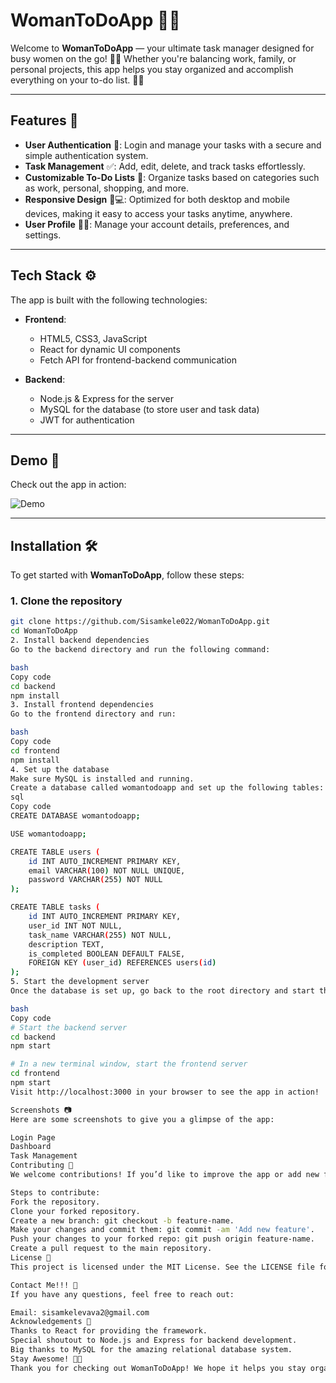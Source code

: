 # WomanToDoApp 💪📝

Welcome to **WomanToDoApp** — your ultimate task manager designed for busy women on the go! 💼💅 Whether you're balancing work, family, or personal projects, this app helps you stay organized and accomplish everything on your to-do list. 🎯✨

---

## Features 🌟

- **User Authentication** 🔐: Login and manage your tasks with a secure and simple authentication system.
- **Task Management** ✅: Add, edit, delete, and track tasks effortlessly.
- **Customizable To-Do Lists** 📝: Organize tasks based on categories such as work, personal, shopping, and more.
- **Responsive Design** 📱💻: Optimized for both desktop and mobile devices, making it easy to access your tasks anytime, anywhere.
- **User Profile** 👩‍💼: Manage your account details, preferences, and settings.

---

## Tech Stack ⚙️

The app is built with the following technologies:

- **Frontend**:
  - HTML5, CSS3, JavaScript
  - React for dynamic UI components
  - Fetch API for frontend-backend communication

- **Backend**:
  - Node.js & Express for the server
  - MySQL for the database (to store user and task data)
  - JWT for authentication

---

## Demo 📸

Check out the app in action:

![Demo](https://via.placeholder.com/800x400?text=App+Demo)

---

## Installation 🛠️

To get started with **WomanToDoApp**, follow these steps:

### 1. Clone the repository

```bash
git clone https://github.com/Sisamkele022/WomanToDoApp.git
cd WomanToDoApp
2. Install backend dependencies
Go to the backend directory and run the following command:

bash
Copy code
cd backend
npm install
3. Install frontend dependencies
Go to the frontend directory and run:

bash
Copy code
cd frontend
npm install
4. Set up the database
Make sure MySQL is installed and running.
Create a database called womantodoapp and set up the following tables: users, tasks.
sql
Copy code
CREATE DATABASE womantodoapp;

USE womantodoapp;

CREATE TABLE users (
    id INT AUTO_INCREMENT PRIMARY KEY,
    email VARCHAR(100) NOT NULL UNIQUE,
    password VARCHAR(255) NOT NULL
);

CREATE TABLE tasks (
    id INT AUTO_INCREMENT PRIMARY KEY,
    user_id INT NOT NULL,
    task_name VARCHAR(255) NOT NULL,
    description TEXT,
    is_completed BOOLEAN DEFAULT FALSE,
    FOREIGN KEY (user_id) REFERENCES users(id)
);
5. Start the development server
Once the database is set up, go back to the root directory and start the app:

bash
Copy code
# Start the backend server
cd backend
npm start

# In a new terminal window, start the frontend server
cd frontend
npm start
Visit http://localhost:3000 in your browser to see the app in action!

Screenshots 📷
Here are some screenshots to give you a glimpse of the app:

Login Page
Dashboard
Task Management
Contributing 🤝
We welcome contributions! If you’d like to improve the app or add new features, feel free to fork this repository and submit a pull request.

Steps to contribute:
Fork the repository.
Clone your forked repository.
Create a new branch: git checkout -b feature-name.
Make your changes and commit them: git commit -am 'Add new feature'.
Push your changes to your forked repo: git push origin feature-name.
Create a pull request to the main repository.
License 📜
This project is licensed under the MIT License. See the LICENSE file for more information.

Contact Me!!! 📧
If you have any questions, feel free to reach out:

Email: sisamkelevava2@gmail.com
Acknowledgements 🙏
Thanks to React for providing the framework.
Special shoutout to Node.js and Express for backend development.
Big thanks to MySQL for the amazing relational database system.
Stay Awesome! 🌟✨
Thank you for checking out WomanToDoApp! We hope it helps you stay organized and productive. Keep hustling, and don’t forget to add your next task! 💪📝

